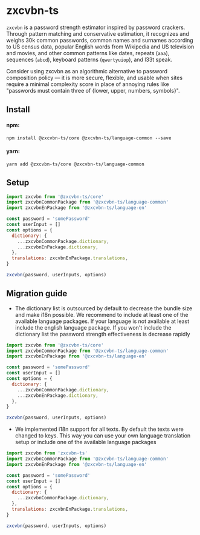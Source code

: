 # zxcvbn-ts

`zxcvbn` is a password strength estimator inspired by password crackers. Through pattern matching and conservative estimation, it recognizes and weighs 30k common passwords, common names and surnames according to US census data, popular English words from Wikipedia and US television and movies, and other common patterns like dates, repeats (`aaa`), sequences (`abcd`), keyboard patterns (`qwertyuiop`), and l33t speak.

Consider using zxcvbn as an algorithmic alternative to password composition policy — it is more secure, flexible, and usable when sites require a minimal complexity score in place of annoying rules like "passwords must contain three of {lower, upper, numbers, symbols}".

## Install

#### npm:

`npm install @zxcvbn-ts/core @zxcvbn-ts/language-common --save`

#### yarn:

`yarn add @zxcvbn-ts/core @zxcvbn-ts/language-common`

## Setup

```js
import zxcvbn from '@zxcvbn-ts/core'
import zxcvbnCommonPackage from '@zxcvbn-ts/language-common'
import zxcvbnEnPackage from '@zxcvbn-ts/language-en'

const password = 'somePassword'
const userInput = []
const options = {
  dictionary: {
    ...zxcvbnCommonPackage.dictionary,
    ...zxcvbnEnPackage.dictionary,
  },
  translations: zxcvbnEnPackage.translations,
}

zxcvbn(password, userInputs, options)
```

## Migration guide

- The dictionary list is outsourced by default to decrease the bundle size and make i18n possible.
  We recommend to include at least one of the available language packages.
  If your language is not available at least include the english language package.
  If you won't include the dictionary list the password strength effectiveness is decrease rapidly

```js
import zxcvbn from '@zxcvbn-ts/core'
import zxcvbnCommonPackage from '@zxcvbn-ts/language-common'
import zxcvbnEnPackage from '@zxcvbn-ts/language-en'

const password = 'somePassword'
const userInput = []
const options = {
  dictionary: {
    ...zxcvbnCommonPackage.dictionary,
    ...zxcvbnEnPackage.dictionary,
  },
}

zxcvbn(password, userInputs, options)
```

- We implemented i18n support for all texts. By default the texts were changed to keys.
  This way you can use your own language translation setup or include one of the available language packages

```js
import zxcvbn from 'zxcvbn-ts'
import zxcvbnCommonPackage from '@zxcvbn-ts/language-common'
import zxcvbnEnPackage from '@zxcvbn-ts/language-en'

const password = 'somePassword'
const userInput = []
const options = {
  dictionary: {
    ...zxcvbnCommonPackage.dictionary,
  },
  translations: zxcvbnEnPackage.translations,
}

zxcvbn(password, userInputs, options)
```
